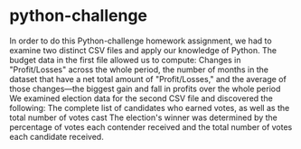 # python-challenge
In order to do this Python-challenge homework assignment, we had to examine two distinct CSV files and apply our knowledge of Python. The budget data in the first file allowed us to compute:
Changes in "Profit/Losses" across the whole period, the number of months in the dataset that have a net total amount of "Profit/Losses," and the average of those changes—the biggest gain and fall in profits over the whole period
We examined election data for the second CSV file and discovered the following: The complete list of candidates who earned votes, as well as the total number of votes cast The election's winner was determined by the percentage of votes each contender received and the total number of votes each candidate received.
